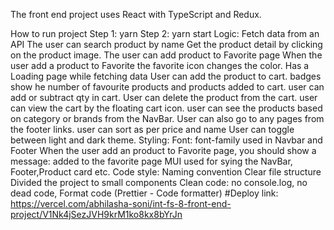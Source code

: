 The front end project uses React with TypeScript and Redux.

How to run project
Step 1: yarn
Step 2: yarn start
Logic:
Fetch data from an API
The user can search product by name
Get the product detail by clicking on the product image.
The user can add product to Favorite page
When the user add a product to Favorite the favorite icon changes the color.
Has a Loading page while fetching data
User can add the product to cart.
badges show he number of favourite products and products added to cart.
user can add or subtract qty in cart.
User can delete the product from the cart.
user can view the cart by the floating cart icon.
user can see the products based on category or brands from the NavBar.
User can also go to any pages from the footer links.
user can sort as per price and name
User can toggle between light and dark theme.
Styling:
Font: font-family used in
Navbar and Footer
When the user add an product to Favorite page, you should show a message: added to the favorite page
MUI used for sying the NavBar, Footer,Product card etc.
Code style:
Naming convention
Clear file structure
Divided the project to small components
Clean code: no console.log, no dead code,
Format code (Prettier - Code formatter)
#Deploy link: https://vercel.com/abhilasha-soni/int-fs-8-front-end-project/V1Nk4jSezJVH9krM1ko8kx8bYrJn